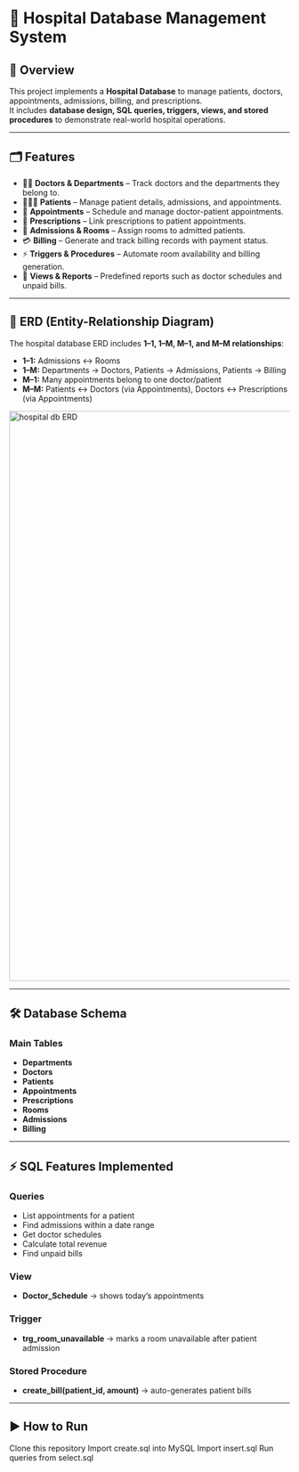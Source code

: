 # 🏥 Hospital Database Management System  

## 📌 Overview  
This project implements a **Hospital Database** to manage patients, doctors, appointments, admissions, billing, and prescriptions.  
It includes **database design, SQL queries, triggers, views, and stored procedures** to demonstrate real-world hospital operations.  

---

## 🗂️ Features  
- 👨‍⚕️ **Doctors & Departments** – Track doctors and the departments they belong to.  
- 🧑‍🤝‍🧑 **Patients** – Manage patient details, admissions, and appointments.  
- 📅 **Appointments** – Schedule and manage doctor-patient appointments.  
- 💊 **Prescriptions** – Link prescriptions to patient appointments.  
- 🏨 **Admissions & Rooms** – Assign rooms to admitted patients.  
- 💳 **Billing** – Generate and track billing records with payment status.  
- ⚡ **Triggers & Procedures** – Automate room availability and billing generation.  
- 👀 **Views & Reports** – Predefined reports such as doctor schedules and unpaid bills.  

---

## 📐 ERD (Entity-Relationship Diagram)  
The hospital database ERD includes **1–1, 1–M, M–1, and M–M relationships**:  

- **1–1:** Admissions ↔ Rooms  
- **1–M:** Departments → Doctors, Patients → Admissions, Patients → Billing  
- **M–1:** Many appointments belong to one doctor/patient  
- **M–M:** Patients ↔ Doctors (via Appointments), Doctors ↔ Prescriptions (via Appointments)  

 
 <img width="1536" height="1024" alt="hospital db ERD" src="https://github.com/user-attachments/assets/adc40a7e-3b73-4fef-8246-53aea0c3cb05" />

 

---

## 🛠️ Database Schema  

### Main Tables  
- **Departments**  
- **Doctors**  
- **Patients**  
- **Appointments**  
- **Prescriptions**  
- **Rooms**  
- **Admissions**  
- **Billing**  

---

## ⚡ SQL Features Implemented  

### Queries  
- List appointments for a patient  
- Find admissions within a date range  
- Get doctor schedules  
- Calculate total revenue  
- Find unpaid bills  

### View  
- **Doctor_Schedule** → shows today’s appointments  

### Trigger  
- **trg_room_unavailable** → marks a room unavailable after patient admission  

### Stored Procedure  
- **create_bill(patient_id, amount)** → auto-generates patient bills  

---

## ▶️ How to Run  

Clone this repository 
Import create.sql into MySQL 
Import insert.sql 
Run queries from select.sql
